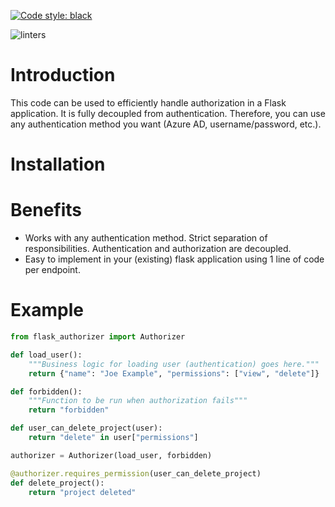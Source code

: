 [![Code style: black](https://img.shields.io/badge/code%20style-black-000000.svg)](https://github.com/psf/black)

![linters](https://github.com/DukeOfRI/flask-authorizer/actions/workflows/pipeline.yml/badge.svg)

# Introduction
This code can be used to efficiently handle authorization in a Flask application. It is fully decoupled from 
authentication. Therefore, you can use any authentication method you want (Azure AD, username/password, etc.).

# Installation


# Benefits
- Works with any authentication method. Strict separation of responsibilities. Authentication and authorization are decoupled.
- Easy to implement in your (existing) flask application using 1 line of code per endpoint.


# Example
```python
from flask_authorizer import Authorizer

def load_user():
    """Business logic for loading user (authentication) goes here."""
    return {"name": "Joe Example", "permissions": ["view", "delete"]}

def forbidden():
    """Function to be run when authorization fails"""
    return "forbidden"

def user_can_delete_project(user):
    return "delete" in user["permissions"]

authorizer = Authorizer(load_user, forbidden)

@authorizer.requires_permission(user_can_delete_project)
def delete_project():
    return "project deleted"
```